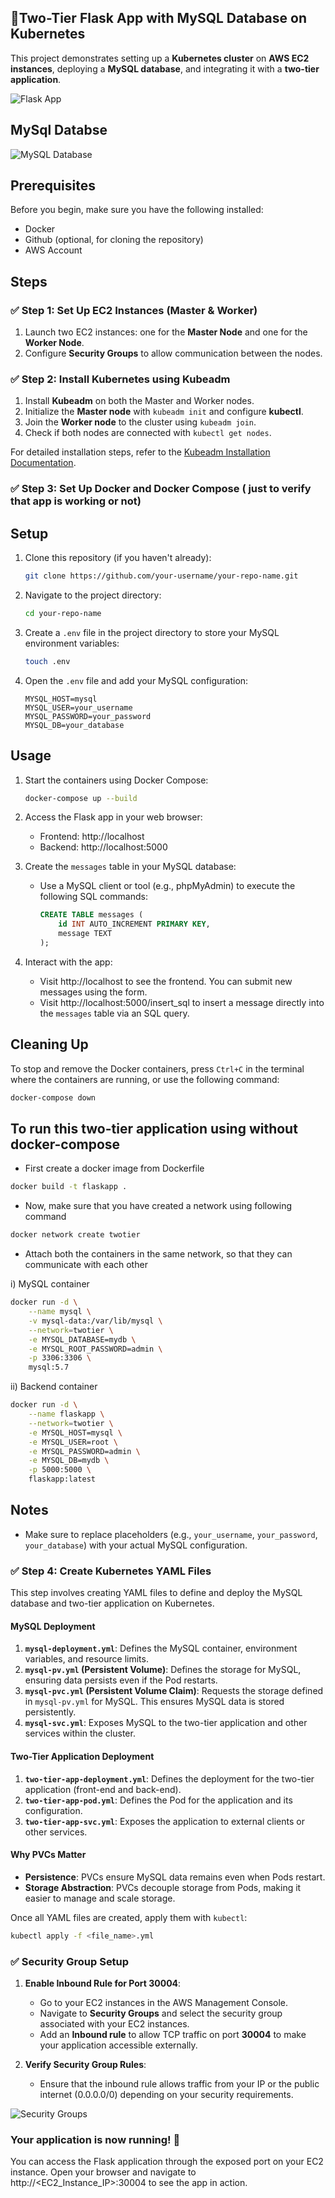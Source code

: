 ## 🚀Two-Tier Flask App with MySQL Database on Kubernetes

This project demonstrates setting up a **Kubernetes cluster** on **AWS EC2 instances**, deploying a **MySQL database**, and integrating it with a **two-tier application**.

 ![Flask App](Images/flask-app.png)

## MySql Databse 
![MySQL Database](Images/mysql-database.png) 
## Prerequisites

Before you begin, make sure you have the following installed:

- Docker
- Github (optional, for cloning the repository)
- AWS Account 

## Steps

### ✅ Step 1: Set Up EC2 Instances (Master & Worker)
1. Launch two EC2 instances: one for the **Master Node** and one for the **Worker Node**.
2. Configure **Security Groups** to allow communication between the nodes.

### ✅ Step 2: Install Kubernetes using Kubeadm
1. Install **Kubeadm** on both the Master and Worker nodes.
2. Initialize the **Master node** with `kubeadm init` and configure **kubectl**.
3. Join the **Worker node** to the cluster using `kubeadm join`.
4. Check if both nodes are connected with `kubectl get nodes`.

For detailed installation steps, refer to the [Kubeadm Installation Documentation](https://github.com/LondheShubham153/kubestarter/tree/main/Kubeadm_Installation_Scripts_and_Documentation).

### ✅ Step 3: Set Up Docker and Docker Compose ( just to verify that app is working or not)
## Setup

1. Clone this repository (if you haven't already):

   ```bash
   git clone https://github.com/your-username/your-repo-name.git
   ```

2. Navigate to the project directory:

   ```bash
   cd your-repo-name
   ```

3. Create a `.env` file in the project directory to store your MySQL environment variables:

   ```bash
   touch .env
   ```

4. Open the `.env` file and add your MySQL configuration:

   ```
   MYSQL_HOST=mysql
   MYSQL_USER=your_username
   MYSQL_PASSWORD=your_password
   MYSQL_DB=your_database
   ```

## Usage

1. Start the containers using Docker Compose:

   ```bash
   docker-compose up --build
   ```

2. Access the Flask app in your web browser:

   - Frontend: http://localhost
   - Backend: http://localhost:5000

3. Create the `messages` table in your MySQL database:

   - Use a MySQL client or tool (e.g., phpMyAdmin) to execute the following SQL commands:
   
     ```sql
     CREATE TABLE messages (
         id INT AUTO_INCREMENT PRIMARY KEY,
         message TEXT
     );
     ```

4. Interact with the app:

   - Visit http://localhost to see the frontend. You can submit new messages using the form.
   - Visit http://localhost:5000/insert_sql to insert a message directly into the `messages` table via an SQL query.

## Cleaning Up

To stop and remove the Docker containers, press `Ctrl+C` in the terminal where the containers are running, or use the following command:

```bash
docker-compose down
```

## To run this two-tier application using  without docker-compose

- First create a docker image from Dockerfile
```bash
docker build -t flaskapp .
```

- Now, make sure that you have created a network using following command
```bash
docker network create twotier
```

- Attach both the containers in the same network, so that they can communicate with each other

i) MySQL container 
```bash
docker run -d \
    --name mysql \
    -v mysql-data:/var/lib/mysql \
    --network=twotier \
    -e MYSQL_DATABASE=mydb \
    -e MYSQL_ROOT_PASSWORD=admin \
    -p 3306:3306 \
    mysql:5.7

```
ii) Backend container
```bash
docker run -d \
    --name flaskapp \
    --network=twotier \
    -e MYSQL_HOST=mysql \
    -e MYSQL_USER=root \
    -e MYSQL_PASSWORD=admin \
    -e MYSQL_DB=mydb \
    -p 5000:5000 \
    flaskapp:latest

```

## Notes

- Make sure to replace placeholders (e.g., `your_username`, `your_password`, `your_database`) with your actual MySQL configuration.



### ✅ Step 4: Create Kubernetes YAML Files

This step involves creating YAML files to define and deploy the MySQL database and two-tier application on Kubernetes.

#### **MySQL Deployment**
1. **`mysql-deployment.yml`**: Defines the MySQL container, environment variables, and resource limits.
2. **`mysql-pv.yml` (Persistent Volume)**: Defines the storage for MySQL, ensuring data persists even if the Pod restarts.
3. **`mysql-pvc.yml` (Persistent Volume Claim)**: Requests the storage defined in `mysql-pv.yml` for MySQL. This ensures MySQL data is stored persistently.
4. **`mysql-svc.yml`**: Exposes MySQL to the two-tier application and other services within the cluster.

#### **Two-Tier Application Deployment**
1. **`two-tier-app-deployment.yml`**: Defines the deployment for the two-tier application (front-end and back-end).
2. **`two-tier-app-pod.yml`**: Defines the Pod for the application and its configuration.
3. **`two-tier-app-svc.yml`**: Exposes the application to external clients or other services.

#### **Why PVCs Matter**
- **Persistence**: PVCs ensure MySQL data remains even when Pods restart.
- **Storage Abstraction**: PVCs decouple storage from Pods, making it easier to manage and scale storage.

Once all YAML files are created, apply them with `kubectl`:
```bash
kubectl apply -f <file_name>.yml
```

### ✅ Security Group Setup

1. **Enable Inbound Rule for Port 30004**:
   - Go to your EC2 instances in the AWS Management Console.
   - Navigate to **Security Groups** and select the security group associated with your EC2 instances.
   - Add an **Inbound rule** to allow TCP traffic on port **30004** to make your application accessible externally.
   
2. **Verify Security Group Rules**:
   - Ensure that the inbound rule allows traffic from your IP or the public internet (0.0.0.0/0) depending on your security requirements.
     
![Security Groups](Images/security-groups.png)
     
### Your application is now running! 🎉

You can access the Flask application through the exposed port on your EC2 instance. Open your browser and navigate to http://<EC2_Instance_IP>:30004 to see the app in action. 
